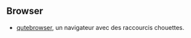 ## Browser

- [qutebrowser](https://qutebrowser.org/), un navigateur avec des raccourcis chouettes.

